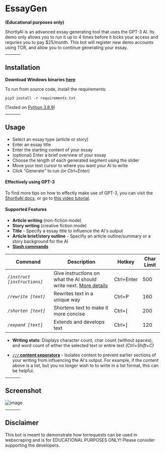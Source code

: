 # EssayGen

<strong>(Educational purposes only)</strong>

ShortlyAI is an advanced essay generating tool that uses the GPT-3 AI. Its demo only allows you to run it up to 4 times before it locks your access and requries you to pay $25/month. This bot will register new demo accounts using TOR, and allow you to continue generating your essay.

<hr width=50>

## Installation

**Download Windows binaries [here](https://github.com/daijro/essaygen/releases)**

To run from source code, install the requirements:

```
pip3 install -r requirements.txt
```
(Tested on [Python 3.8.9](https://www.python.org/downloads/release/python-389/))


<hr width=50>

## Usage

- Select an essay type (article or story)
- Enter an essay title
- Enter the starting content of your essay
- (optional) Enter a brief overview of your essay
- Choose the length of each generated segment using the slider
- Move your text cursor to where you want your AI to write
- Click "Generate" to run *(or Ctrl+Enter)*


#### Effectively using GPT-3

To find more tips on how to effectly make use of GPT-3, you can visit the [ShortlyAI docs](https://help.shortlyai.com/), or go to [this video tutorial](https://www.youtube.com/watch?v=5bnN6PjhDUE).


#### Supported Features

- **Article writing** (non-fiction mode)
- **Story writing** (creative fiction mode)
- **Title** - Specify a essay title to influence the AI's output
- **Article brief/story outline** - Specifiy an article outline/summary or a story background for the AI
- **[Slash commands](https://help.shortlyai.com/getting-started/slash-commands)**
    
| Command                    	| Description                                                                       	| Hotkey     	|  Char Limit 	|
|----------------------------	|-----------------------------------------------------------------------------------	|------------	| ------------	|
| *`/instruct [instructions]`* 	| Give instructions on what the AI should write next. [More details](https://help.shortlyai.com/getting-started/slash-commands#instruct)	| Ctrl+Enter 	|  500        	|
| *`/rewrite [text]`*          	| Rewrites text in a unique way                                                     	| Ctrl+P     	|  160        	|
| *`/shorten [text]`*          	| Shortens text to make it more concise                                             	| Ctrl+[     	|  200        	|
| *`/expand [text]`*           	| Extends and develops text                                                         	| Ctrl+]     	|  120        	|
- **Writing stats**: Displays character count, char count (without spaces), and word count of either the selected text or entire text *(Ctrl+Shift+C)*

- **[`///` content seperators](https://help.shortlyai.com/getting-started/understanding-context#using)** - Isolates content to prevent earlier sections of your writing from influencing the AI's output. For example, if the content above is a list, but you no longer wish to to write in a list format, this can be helpful.




<hr width=50>

## Screenshot

![image](https://i.imgur.com/zh44vvv.png)

<hr width=50>

## Disclaimer

This bot is meant to demonstrate how torrequests can be used in webscraping and is for EDUCATIONAL PURPOSES ONLY! Please consider supporting the developers.
